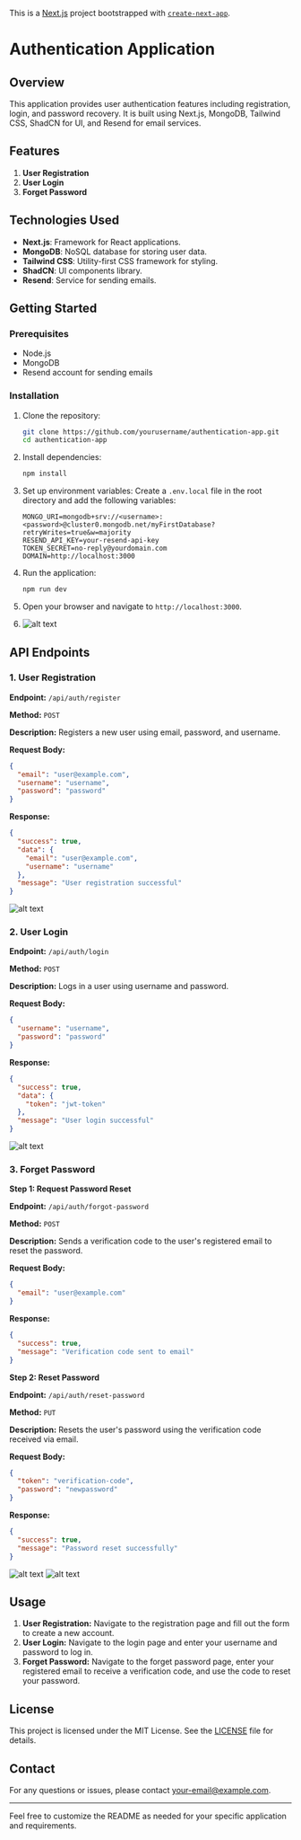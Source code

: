 This is a [Next.js](https://nextjs.org/) project bootstrapped with [`create-next-app`](https://github.com/vercel/next.js/tree/canary/packages/create-next-app).

# Authentication Application

## Overview

This application provides user authentication features including registration, login, and password recovery. It is built using Next.js, MongoDB, Tailwind CSS, ShadCN for UI, and Resend for email services.

## Features

1. **User Registration**
2. **User Login**
3. **Forget Password**

## Technologies Used

- **Next.js**: Framework for React applications.
- **MongoDB**: NoSQL database for storing user data.
- **Tailwind CSS**: Utility-first CSS framework for styling.
- **ShadCN**: UI components library.
- **Resend**: Service for sending emails.

## Getting Started

### Prerequisites

- Node.js
- MongoDB
- Resend account for sending emails

### Installation

1. Clone the repository:

   ```sh
   git clone https://github.com/yourusername/authentication-app.git
   cd authentication-app
   ```

2. Install dependencies:

   ```sh
   npm install
   ```

3. Set up environment variables:
   Create a `.env.local` file in the root directory and add the following variables:

   ```env
   MONGO_URI=mongodb+srv://<username>:<password>@cluster0.mongodb.net/myFirstDatabase?retryWrites=true&w=majority
   RESEND_API_KEY=your-resend-api-key
   TOKEN_SECRET=no-reply@yourdomain.com
   DOMAIN=http://localhost:3000
   ```

4. Run the application:

   ```sh
   npm run dev
   ```

5. Open your browser and navigate to `http://localhost:3000`.
6. ![alt text](image.png)

## API Endpoints

### 1. User Registration

**Endpoint:** `/api/auth/register`

**Method:** `POST`

**Description:** Registers a new user using email, password, and username.

**Request Body:**

```json
{
  "email": "user@example.com",
  "username": "username",
  "password": "password"
}
```

**Response:**

```json
{
  "success": true,
  "data": {
    "email": "user@example.com",
    "username": "username"
  },
  "message": "User registration successful"
}
```

![alt text](image-1.png)

### 2. User Login

**Endpoint:** `/api/auth/login`

**Method:** `POST`

**Description:** Logs in a user using username and password.

**Request Body:**

```json
{
  "username": "username",
  "password": "password"
}
```

**Response:**

```json
{
  "success": true,
  "data": {
    "token": "jwt-token"
  },
  "message": "User login successful"
}
```

![alt text](image-2.png)

### 3. Forget Password

**Step 1: Request Password Reset**

**Endpoint:** `/api/auth/forgot-password`

**Method:** `POST`

**Description:** Sends a verification code to the user's registered email to reset the password.

**Request Body:**

```json
{
  "email": "user@example.com"
}
```

**Response:**

```json
{
  "success": true,
  "message": "Verification code sent to email"
}
```

**Step 2: Reset Password**

**Endpoint:** `/api/auth/reset-password`

**Method:** `PUT`

**Description:** Resets the user's password using the verification code received via email.

**Request Body:**

```json
{
  "token": "verification-code",
  "password": "newpassword"
}
```

**Response:**

```json
{
  "success": true,
  "message": "Password reset successfully"
}
```

![alt text](image-3.png)
![alt text](image-4.png)

## Usage

1. **User Registration:** Navigate to the registration page and fill out the form to create a new account.
2. **User Login:** Navigate to the login page and enter your username and password to log in.
3. **Forget Password:** Navigate to the forget password page, enter your registered email to receive a verification code, and use the code to reset your password.

## License

This project is licensed under the MIT License. See the [LICENSE](LICENSE) file for details.

## Contact

For any questions or issues, please contact [your-email@example.com](mailto:your-email@example.com).

---

Feel free to customize the README as needed for your specific application and requirements.
